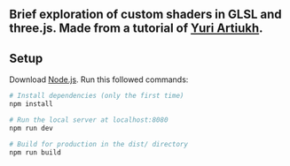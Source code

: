 ## Brief exploration of custom shaders in GLSL and three.js. Made from a tutorial of [Yuri Artiukh](https://www.youtube.com/user/flintyara).

## Setup
Download [Node.js](https://nodejs.org/en/download/).
Run this followed commands:

``` bash
# Install dependencies (only the first time)
npm install

# Run the local server at localhost:8080
npm run dev

# Build for production in the dist/ directory
npm run build
```
